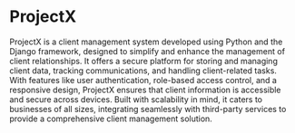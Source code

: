 # ProjectX
 ProjectX is a client management system developed using Python and the Django framework, designed to simplify and enhance the management of client relationships. It offers a secure platform for storing and managing client data, tracking communications, and handling client-related tasks. With features like user authentication, role-based access control, and a responsive design, ProjectX ensures that client information is accessible and secure across devices. Built with scalability in mind, it caters to businesses of all sizes, integrating seamlessly with third-party services to provide a comprehensive client management solution.
